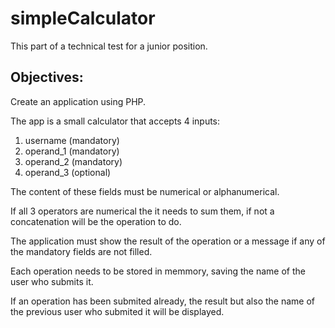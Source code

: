 # simpleCalculator
This part of a technical test for a junior position.

## Objectives:
Create an application using PHP.

The app is a small calculator that accepts 4 inputs:
1. username   (mandatory)
2. operand_1  (mandatory)
3. operand_2  (mandatory)
4. operand_3  (optional)

The content of these fields must be numerical or alphanumerical.

If all 3 operators are numerical the it needs to sum them,
if not a concatenation will be the operation to do.

The application must show the result of the operation or a message if any of the mandatory fields are not filled.

Each operation needs to be stored in memmory, saving the name of the user who submits it.

If an operation has been submited already, the result but also the name of the previous user who submited it will be displayed.

